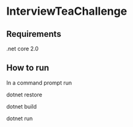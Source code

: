 # InterviewTeaChallenge

## Requirements 

.net core 2.0 

## How to run
In a command prompt run

dotnet restore

dotnet build

dotnet run
